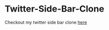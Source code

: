 # Twitter-Side-Bar-Clone
Checkout my twitter side bar clone
[here](https://med-08.github.io/Twitter-Side-Bar-Clone/)
